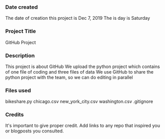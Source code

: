 ### Date created
The date of creation this project is Dec 7, 2019
The is day is Saturday

### Project Title
GitHub Project

### Description
This project is about GitHub
We upload the python project which contains of one file of coding and three files of data
We use GitHub to share the python project with the team, so we can do editing in parallel

### Files used
bikeshare.py
chicago.csv
new_york_city.csv
washington.csv
.gitignore

### Credits
It's important to give proper credit. Add links to any repo that inspired you or blogposts you consulted.
